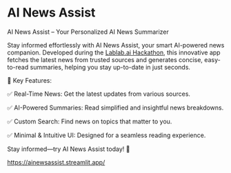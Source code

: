 # AI News Assist
AI News Assist – Your Personalized AI News Summarizer

Stay informed effortlessly with AI News Assist, your smart AI-powered news companion. Developed during the [Lablab.ai Hackathon](https://lablab.ai/event/fall-in-love-with-deepseek), this innovative app fetches the latest news from trusted sources and generates concise, easy-to-read summaries, helping you stay up-to-date in just seconds.

🌟 Key Features:

✅ Real-Time News: Get the latest updates from various sources.

✅ AI-Powered Summaries: Read simplified and insightful news breakdowns.

✅ Custom Search: Find news on topics that matter to you.

✅ Minimal & Intuitive UI: Designed for a seamless reading experience.

Stay informed—try AI News Assist today! 🚀

https://ainewsassist.streamlit.app/